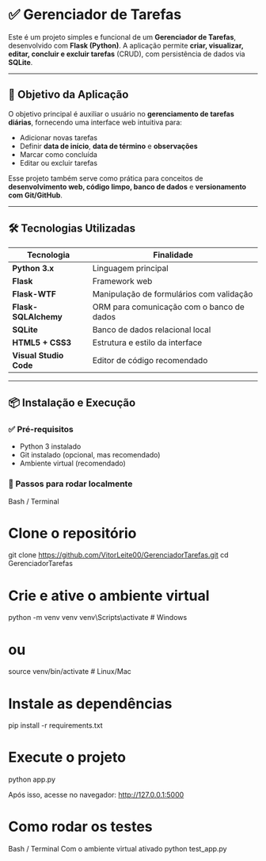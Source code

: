 # ✅ Gerenciador de Tarefas

Este é um projeto simples e funcional de um **Gerenciador de Tarefas**, desenvolvido com **Flask (Python)**. A aplicação permite **criar, visualizar, editar, concluir e excluir tarefas** (CRUD), com persistência de dados via **SQLite**.

---

## 🎯 Objetivo da Aplicação

O objetivo principal é auxiliar o usuário no **gerenciamento de tarefas diárias**, fornecendo uma interface web intuitiva para:

- Adicionar novas tarefas
- Definir **data de início**, **data de término** e **observações**
- Marcar como concluída
- Editar ou excluir tarefas

Esse projeto também serve como prática para conceitos de **desenvolvimento web, código limpo, banco de dados** e **versionamento com Git/GitHub**.

---

## 🛠️ Tecnologias Utilizadas

| Tecnologia           | Finalidade                                 |
|----------------------|--------------------------------------------|
| **Python 3.x**       | Linguagem principal                        |
| **Flask**            | Framework web                              |
| **Flask-WTF**        | Manipulação de formulários com validação  |
| **Flask-SQLAlchemy** | ORM para comunicação com o banco de dados |
| **SQLite**           | Banco de dados relacional local            |
| **HTML5 + CSS3**     | Estrutura e estilo da interface            |
| **Visual Studio Code** | Editor de código recomendado              |

---

## 📦 Instalação e Execução

### ✅ Pré-requisitos

- Python 3 instalado
- Git instalado (opcional, mas recomendado)
- Ambiente virtual (recomendado)

### 🔧 Passos para rodar localmente

Bash / Terminal
# Clone o repositório
git clone https://github.com/VitorLeite00/GerenciadorTarefas.git
cd GerenciadorTarefas

# Crie e ative o ambiente virtual
python -m venv venv
venv\Scripts\activate  # Windows
# ou
source venv/bin/activate  # Linux/Mac

# Instale as dependências
pip install -r requirements.txt

# Execute o projeto
python app.py

Após isso, acesse no navegador: http://127.0.0.1:5000

# Como rodar os testes
Bash / Terminal 
Com o ambiente virtual ativado
python test_app.py
